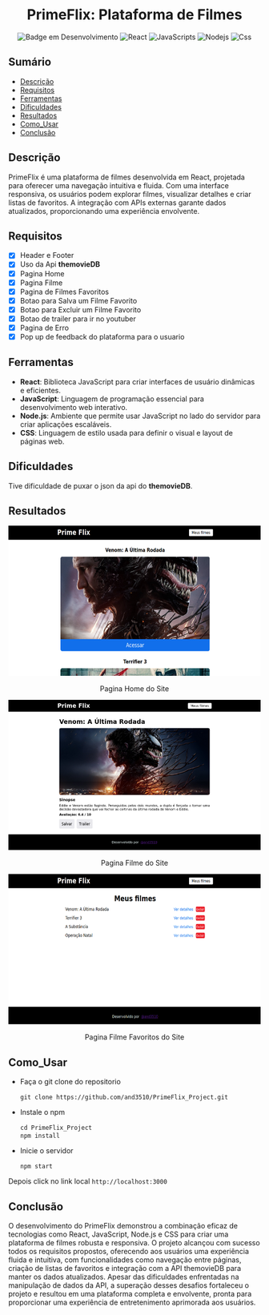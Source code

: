 <h1 align="center">PrimeFlix: Plataforma de Filmes</h1>

<div align="center" >

![Badge em Desenvolvimento](http://img.shields.io/static/v1?label=STATUS&message=FINALIZADO&color=GREEN&style=for-the-badge)
![React](https://img.shields.io/badge/React-20232A?style=for-the-badge&logo=react&logoColor=61DAFB)
![JavaScripts](https://img.shields.io/badge/JavaScript-F7DF1E?style=for-the-badge&logo=javascript&logoColor=black)
![Nodejs](https://img.shields.io/badge/Node.js-43853D?style=for-the-badge&logo=node.js&logoColor=white)
![Css](https://img.shields.io/badge/CSS3-1572B6?style=for-the-badge&logo=css3&logoColor=white)

</div>

## Sumário

* [Descrição](#descrição)
* [Requisitos](#requisitos)
* [Ferramentas](#ferramentas)
* [Dificuldades](#dificuldades)
* [Resultados](#resultados)
* [Como_Usar](#como_usar)
* [Conclusão](#conclusao)


## Descrição

PrimeFlix é uma plataforma de filmes desenvolvida em React, projetada para oferecer uma navegação intuitiva e fluida. Com uma interface responsiva, os usuários podem explorar filmes, visualizar detalhes e criar listas de favoritos. A integração com APIs externas garante dados atualizados, proporcionando uma experiência envolvente.

## Requisitos

- [x] Header e Footer
- [x] Uso da Api __themovieDB__
- [x] Pagina Home
- [x] Pagina Filme
- [x] Pagina de Filmes Favoritos
- [x] Botao para Salva um Filme Favorito
- [x] Botao para Excluir um Filme Favorito
- [x] Botao de trailer para ir no youtuber
- [x] Pagina de Erro
- [x] Pop up de feedback do plataforma para o usuario

## Ferramentas

- **React**: Biblioteca JavaScript para criar interfaces de usuário dinâmicas e eficientes.
- **JavaScript**: Linguagem de programação essencial para desenvolvimento web interativo.
- **Node.js**: Ambiente que permite usar JavaScript no lado do servidor para criar aplicações escaláveis.
- **CSS**: Linguagem de estilo usada para definir o visual e layout de páginas web.

## Dificuldades

Tive dificuldade de puxar o json da api do __themovieDB__.

## Resultados

<div align="center">

<img src="./images/image.png" alt="Descrição da Imagem" width="700" height="300">
<p> Pagina Home do Site</p>


<img src="./images/image copy.png" alt="Descrição da Imagem" width="700" height="300">
<p> Pagina Filme do Site</p>


<img src="./images/image copy 2.png" alt="Descrição da Imagem" width="700" height="300">
<p> Pagina Filme Favoritos do Site</p>


</div>


## Como_Usar

- Faça o git clone do repositorio
    ```
    git clone https://github.com/and3510/PrimeFlix_Project.git
    ```
- Instale o npm
    ```
    cd PrimeFlix_Project
    npm install
    ```
- Inicie o servidor
    ```
    npm start
    ```

Depois click no link local `http://localhost:3000`

## Conclusão

O desenvolvimento do PrimeFlix demonstrou a combinação eficaz de tecnologias como React, JavaScript, Node.js e CSS para criar uma plataforma de filmes robusta e responsiva. O projeto alcançou com sucesso todos os requisitos propostos, oferecendo aos usuários uma experiência fluida e intuitiva, com funcionalidades como navegação entre páginas, criação de listas de favoritos e integração com a API themovieDB para manter os dados atualizados. Apesar das dificuldades enfrentadas na manipulação de dados da API, a superação desses desafios fortaleceu o projeto e resultou em uma plataforma completa e envolvente, pronta para proporcionar uma experiência de entretenimento aprimorada aos usuários.



